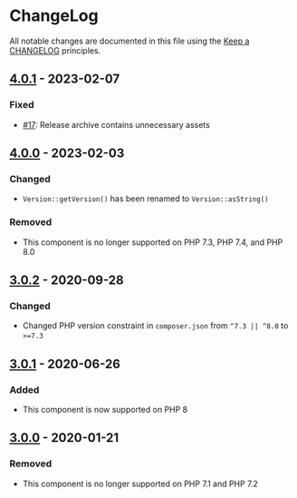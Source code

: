 # ChangeLog

All notable changes are documented in this file using the [Keep a CHANGELOG](https://keepachangelog.com/) principles.

## [4.0.1] - 2023-02-07

### Fixed

-   [#17](https://github.com/sebastianbergmann/version/pull/17): Release archive contains unnecessary assets

## [4.0.0] - 2023-02-03

### Changed

-   `Version::getVersion()` has been renamed to `Version::asString()`

### Removed

-   This component is no longer supported on PHP 7.3, PHP 7.4, and PHP 8.0

## [3.0.2] - 2020-09-28

### Changed

-   Changed PHP version constraint in `composer.json` from `^7.3 || ^8.0` to `>=7.3`

## [3.0.1] - 2020-06-26

### Added

-   This component is now supported on PHP 8

## [3.0.0] - 2020-01-21

### Removed

-   This component is no longer supported on PHP 7.1 and PHP 7.2

[4.0.1]: https://github.com/sebastianbergmann/version/compare/4.0.0...4.0.1
[4.0.0]: https://github.com/sebastianbergmann/version/compare/3.0.2...4.0.0
[3.0.2]: https://github.com/sebastianbergmann/version/compare/3.0.1...3.0.2
[3.0.1]: https://github.com/sebastianbergmann/version/compare/3.0.0...3.0.1
[3.0.0]: https://github.com/sebastianbergmann/version/compare/2.0.1...3.0.0
